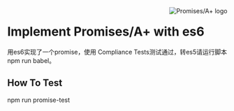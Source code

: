 <a href="http://promises-aplus.github.com/promises-spec">
    <img src="https://camo.githubusercontent.com/a53731b36ebace30208f5ee8567f0b4b38df38b4/68747470733a2f2f70726f6d6973657361706c75732e636f6d2f6173736574732f6c6f676f2d736d616c6c2e706e67"
         align="right" alt="Promises/A+ logo" />
</a>

# Implement Promises/A+ with es6

用es6实现了一个promise，使用 Compliance Tests测试通过，转es5请运行脚本 npm run babel。

## How To Test

npm run promise-test